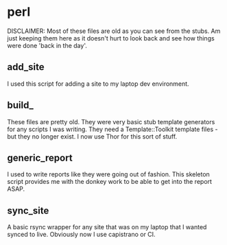 # perl

DISCLAIMER: Most of these files are old as you can see from the stubs. Am just keeping them here as it doesn't hurt to look back and see how things were done 'back in the day'.

## add_site

I used this script for adding a site to my laptop dev environment.

## build_

These files are pretty old. They were very basic stub template generators for any scripts I was writing. They need a Template::Toolkit template files - but they no longer exist. I now use Thor for this sort of stuff.

## generic_report

I used to write reports like they were going out of fashion. This skeleton script provides me 
with the donkey work to be able to get into the report ASAP.

## sync_site

A basic rsync wrapper for any site that was on my laptop that I wanted synced to live. Obviously now I use capistrano or CI.
